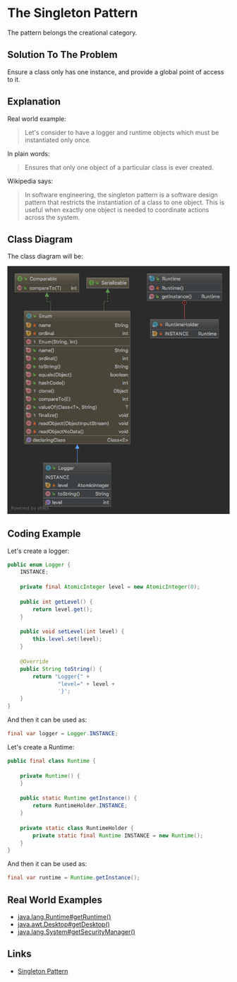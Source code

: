 # The Singleton Pattern

The pattern belongs the creational category.

## Solution To The Problem

Ensure a class only has one instance, and provide a global point of access to it.

## Explanation

Real world example:

> Let's consider to have a logger and runtime objects which must be instantiated only once. 

In plain words:

> Ensures that only one object of a particular class is ever created.

Wikipedia says:

> In software engineering, the singleton pattern is a software design pattern that restricts the instantiation of a class to one object. This is useful when exactly one object is needed to coordinate actions across the system.

## Class Diagram

The class diagram will be:

![alt text](../etc/singleton.png "Singleton class diagram")

## Coding Example

Let's create a logger:

```java
public enum Logger {
    INSTANCE;

    private final AtomicInteger level = new AtomicInteger(0);

    public int getLevel() {
        return level.get();
    }

    public void setLevel(int level) {
        this.level.set(level);
    }

    @Override
    public String toString() {
        return "Logger{" +
                "level=" + level +
                '}';
    }
}
```

And then it can be used as:

```java
final var logger = Logger.INSTANCE;
```
Let's create a Runtime:

```java
public final class Runtime {

    private Runtime() {
    }

    public static Runtime getInstance() {
        return RuntimeHolder.INSTANCE;
    }

    private static class RuntimeHolder {
        private static final Runtime INSTANCE = new Runtime();
    }
}
```

And then it can be used as:

```java
final var runtime = Runtime.getInstance();
```

## Real World Examples

* [java.lang.Runtime#getRuntime()](http://docs.oracle.com/javase/8/docs/api/java/lang/Runtime.html#getRuntime%28%29)
* [java.awt.Desktop#getDesktop()](http://docs.oracle.com/javase/8/docs/api/java/awt/Desktop.html#getDesktop--)
* [java.lang.System#getSecurityManager()](http://docs.oracle.com/javase/8/docs/api/java/lang/System.html#getSecurityManager--)

## Links

* [Singleton Pattern](https://en.wikipedia.org/wiki/Singleton_pattern)